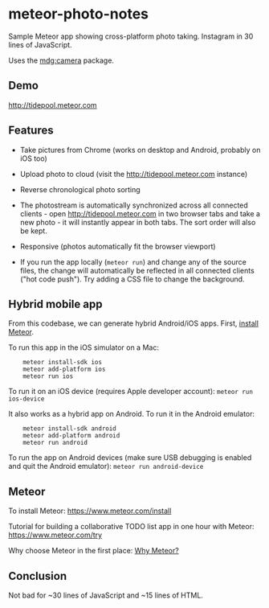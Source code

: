 # meteor-photo-notes

Sample Meteor app showing cross-platform photo taking. Instagram in 30 lines of JavaScript.

Uses the [mdg:camera](https://github.com/meteor/mobile-packages/tree/master/packages/mdg:camera) package.


## Demo

http://tidepool.meteor.com

## Features

* Take pictures from Chrome (works on desktop and Android, probably on iOS too)

* Upload photo to cloud (visit the http://tidepool.meteor.com instance)

* Reverse chronological photo sorting

* The photostream is automatically synchronized across all connected clients - open http://tidepool.meteor.com in two browser tabs and take a new photo - it will instantly appear in both tabs. The sort order will also be kept.

* Responsive (photos automatically fit the browser viewport)

* If you run the app locally (`meteor run`) and change any of the source files, the change will automatically be reflected in all connected clients ("hot code push"). Try adding a CSS file to change the background.


## Hybrid mobile app

From this codebase, we can generate hybrid Android/iOS apps. First, [install Meteor](http://meteor.com/install).

To run this app in the iOS simulator on a Mac:

        meteor install-sdk ios
        meteor add-platform ios
        meteor run ios

To run it on an iOS device (requires Apple developer account): `meteor run ios-device`

It also works as a hybrid app on Android. To run it in the Android emulator:

        meteor install-sdk android
        meteor add-platform android
        meteor run android

To run the app on Android devices (make sure USB debugging is enabled and quit the Android emulator): `meteor run android-device`


## Meteor

To install Meteor: https://www.meteor.com/install

Tutorial for building a collaborative TODO list app in one hour with Meteor: https://www.meteor.com/try

Why choose Meteor in the first place: [Why Meteor?](http://wiki.dandascalescu.com/essays/why_meteor)


## Conclusion

Not bad for ~30 lines of JavaScript and ~15 lines of HTML.
